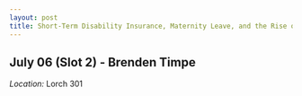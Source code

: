 ```yaml
---
layout: post
title: Short-Term Disability Insurance, Maternity Leave, and the Rise of Working Mothers
---
```

## July 06 (Slot 2) - Brenden Timpe

*Location:* Lorch 301



